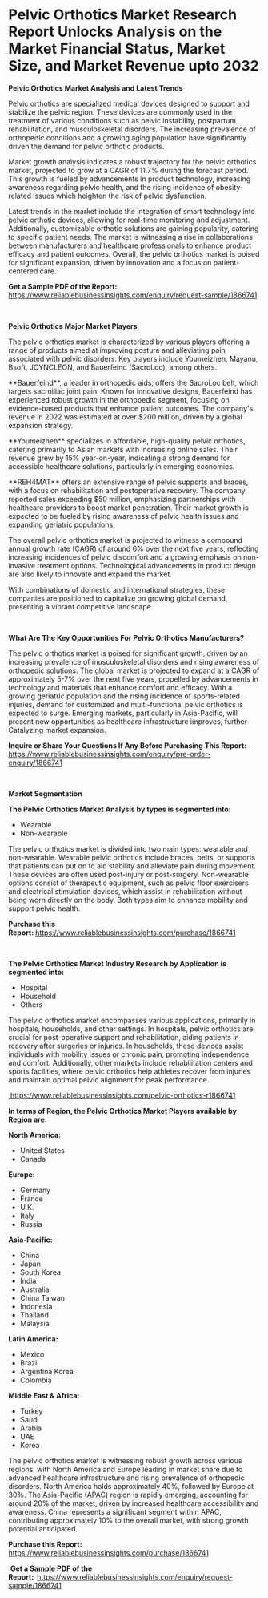 <p><h1>Pelvic Orthotics Market Research Report Unlocks Analysis on the Market Financial Status, Market Size, and Market Revenue upto 2032</h1></p><p><strong>Pelvic Orthotics Market Analysis and Latest Trends</strong></p>
<p><p>Pelvic orthotics are specialized medical devices designed to support and stabilize the pelvic region. These devices are commonly used in the treatment of various conditions such as pelvic instability, postpartum rehabilitation, and musculoskeletal disorders. The increasing prevalence of orthopedic conditions and a growing aging population have significantly driven the demand for pelvic orthotic products.</p><p>Market growth analysis indicates a robust trajectory for the pelvic orthotics market, projected to grow at a CAGR of 11.7% during the forecast period. This growth is fueled by advancements in product technology, increasing awareness regarding pelvic health, and the rising incidence of obesity-related issues which heighten the risk of pelvic dysfunction.</p><p>Latest trends in the market include the integration of smart technology into pelvic orthotic devices, allowing for real-time monitoring and adjustment. Additionally, customizable orthotic solutions are gaining popularity, catering to specific patient needs. The market is witnessing a rise in collaborations between manufacturers and healthcare professionals to enhance product efficacy and patient outcomes. Overall, the pelvic orthotics market is poised for significant expansion, driven by innovation and a focus on patient-centered care.</p></p>
<p><strong>Get a Sample PDF of the Report:&nbsp;</strong> <a href="https://www.reliablebusinessinsights.com/enquiry/request-sample/1866741?utm_campaign=1847&utm_medium=2&utm_source=Github&utm_content=ia&utm_term=14042025&utm_id=pelvic-orthotics">https://www.reliablebusinessinsights.com/enquiry/request-sample/1866741</a></p>
<p>&nbsp;</p>
<p><strong>Pelvic Orthotics Major Market Players</strong></p>
<p><p>The pelvic orthotics market is characterized by various players offering a range of products aimed at improving posture and alleviating pain associated with pelvic disorders. Key players include Youmeizhen, Mayanu, Bsoft, JOYNCLEON, and Bauerfeind (SacroLoc), among others.</p><p>**Bauerfeind**, a leader in orthopedic aids, offers the SacroLoc belt, which targets sacroiliac joint pain. Known for innovative designs, Bauerfeind has experienced robust growth in the orthopedic segment, focusing on evidence-based products that enhance patient outcomes. The company's revenue in 2022 was estimated at over $200 million, driven by a global expansion strategy.</p><p>**Youmeizhen** specializes in affordable, high-quality pelvic orthotics, catering primarily to Asian markets with increasing online sales. Their revenue grew by 15% year-on-year, indicating a strong demand for accessible healthcare solutions, particularly in emerging economies.</p><p>**REH4MAT** offers an extensive range of pelvic supports and braces, with a focus on rehabilitation and postoperative recovery. The company reported sales exceeding $50 million, emphasizing partnerships with healthcare providers to boost market penetration. Their market growth is expected to be fueled by rising awareness of pelvic health issues and expanding geriatric populations.</p><p>The overall pelvic orthotics market is projected to witness a compound annual growth rate (CAGR) of around 6% over the next five years, reflecting increasing incidences of pelvic discomfort and a growing emphasis on non-invasive treatment options. Technological advancements in product design are also likely to innovate and expand the market. </p><p>With combinations of domestic and international strategies, these companies are positioned to capitalize on growing global demand, presenting a vibrant competitive landscape.</p></p>
<p>&nbsp;</p>
<p><strong>What Are The Key Opportunities For Pelvic Orthotics Manufacturers?</strong></p>
<p><p>The pelvic orthotics market is poised for significant growth, driven by an increasing prevalence of musculoskeletal disorders and rising awareness of orthopedic solutions. The global market is projected to expand at a CAGR of approximately 5-7% over the next five years, propelled by advancements in technology and materials that enhance comfort and efficacy. With a growing geriatric population and the rising incidence of sports-related injuries, demand for customized and multi-functional pelvic orthotics is expected to surge. Emerging markets, particularly in Asia-Pacific, will present new opportunities as healthcare infrastructure improves, further Catalyzing market expansion.</p></p>
<p><strong>Inquire or Share Your Questions If Any Before Purchasing This Report:</strong> <a href="https://www.reliablebusinessinsights.com/enquiry/pre-order-enquiry/1866741?utm_campaign=1847&utm_medium=2&utm_source=Github&utm_content=ia&utm_term=14042025&utm_id=pelvic-orthotics">https://www.reliablebusinessinsights.com/enquiry/pre-order-enquiry/1866741</a></p>
<p>&nbsp;</p>
<p><strong>Market Segmentation</strong></p>
<p><strong>The Pelvic Orthotics Market Analysis by types is segmented into:</strong></p>
<p><ul><li>Wearable</li><li>Non-wearable</li></ul></p>
<p><p>The pelvic orthotics market is divided into two main types: wearable and non-wearable. Wearable pelvic orthotics include braces, belts, or supports that patients can put on to aid stability and alleviate pain during movement. These devices are often used post-injury or post-surgery. Non-wearable options consist of therapeutic equipment, such as pelvic floor exercisers and electrical stimulation devices, which assist in rehabilitation without being worn directly on the body. Both types aim to enhance mobility and support pelvic health.</p></p>
<p><strong>Purchase this Report:&nbsp;</strong><a href="https://www.reliablebusinessinsights.com/purchase/1866741?utm_campaign=1847&utm_medium=2&utm_source=Github&utm_content=ia&utm_term=14042025&utm_id=pelvic-orthotics">https://www.reliablebusinessinsights.com/purchase/1866741</a></p>
<p>&nbsp;</p>
<p><strong>The Pelvic Orthotics Market Industry Research by Application is segmented into:</strong></p>
<p><ul><li>Hospital</li><li>Household</li><li>Others</li></ul></p>
<p><p>The pelvic orthotics market encompasses various applications, primarily in hospitals, households, and other settings. In hospitals, pelvic orthotics are crucial for post-operative support and rehabilitation, aiding patients in recovery after surgeries or injuries. In households, these devices assist individuals with mobility issues or chronic pain, promoting independence and comfort. Additionally, other markets include rehabilitation centers and sports facilities, where pelvic orthotics help athletes recover from injuries and maintain optimal pelvic alignment for peak performance.</p></p>
<p><a href="https://www.reliablebusinessinsights.com/pelvic-orthotics-r1866741?utm_campaign=1847&utm_medium=2&utm_source=Github&utm_content=ia&utm_term=14042025&utm_id=pelvic-orthotics">&nbsp;https://www.reliablebusinessinsights.com/pelvic-orthotics-r1866741</a></p>
<p><strong>In terms of Region, the Pelvic Orthotics Market Players available by Region are:</strong></p>
<p>
    <p> <strong> North America: </strong>
        <ul>
            <li>United States</li>
            <li>Canada</li>
        </ul>
        </p> 
    <p> <strong> Europe: </strong>
        <ul>
            <li>Germany</li>
            <li>France</li>
            <li>U.K.</li>
            <li>Italy</li>
            <li>Russia</li>
        </ul>
        </p> 
    <p> <strong> Asia-Pacific: </strong>
        <ul>
            <li>China</li>
            <li>Japan</li>
            <li>South Korea</li>
            <li>India</li>
            <li>Australia</li>
            <li>China Taiwan</li>
            <li>Indonesia</li>
            <li>Thailand</li>
            <li>Malaysia</li>
        </ul>
        </p> 
    <p> <strong> Latin America: </strong>
        <ul>
            <li>Mexico</li>
            <li>Brazil</li>
            <li>Argentina Korea</li>
            <li>Colombia</li>
        </ul>
        </p> 
    <p> <strong> Middle East & Africa: </strong>
        <ul>
            <li>Turkey</li>
            <li>Saudi</li>
            <li>Arabia</li>
            <li>UAE</li>
            <li>Korea</li>
        </ul>
    </p>
    </p>
<p><p>The pelvic orthotics market is witnessing robust growth across various regions, with North America and Europe leading in market share due to advanced healthcare infrastructure and rising prevalence of orthopedic disorders. North America holds approximately 40%, followed by Europe at 30%. The Asia-Pacific (APAC) region is rapidly emerging, accounting for around 20% of the market, driven by increased healthcare accessibility and awareness. China represents a significant segment within APAC, contributing approximately 10% to the overall market, with strong growth potential anticipated.</p></p>
<p><strong>Purchase this Report: </strong><a href="https://www.reliablebusinessinsights.com/purchase/1866741?utm_campaign=1847&utm_medium=2&utm_source=Github&utm_content=ia&utm_term=14042025&utm_id=pelvic-orthotics">https://www.reliablebusinessinsights.com/purchase/1866741</a></p>
<p>&nbsp;<strong>Get a Sample PDF of the Report:&nbsp;&nbsp;</strong><a href="https://www.reliablebusinessinsights.com/enquiry/request-sample/1866741?utm_campaign=1847&utm_medium=2&utm_source=Github&utm_content=ia&utm_term=14042025&utm_id=pelvic-orthotics">https://www.reliablebusinessinsights.com/enquiry/request-sample/1866741</a></p>
<p><strong></strong></p>
<p><p></p><p></p><p></p></p>